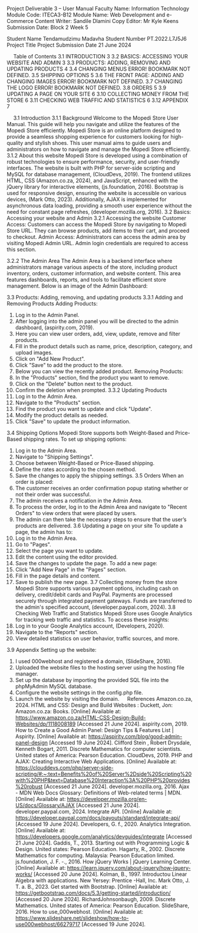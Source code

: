 Project Deliverable 3 – User Manual 
Faculty Name: 	Information Technology
Module Code: 	ITECA3-B12
Module Name: 	Web Development and e-Commerce 
Content Writer: 	Sandile Dlamini
Copy Editor: 	Mr Kyle Keens
Submission Date: 	Block 2 Week 5

Student Name	Tendamudzimu Madavha
Student Number	PT.2022.L7J5J6
Project Title	Project
Submission Date	21 June 2024


 
Table of Contents
3.1	INTRODUCTION	3
3.2	BASICS: ACCESSING YOUR WEBSITE AND ADMIN	3
3.3	PRODUCTS: ADDING, REMOVING AND UPDATING PRODUCTS	4
3.4	CHANGING MENUS	ERROR! BOOKMARK NOT DEFINED.
3.5	SHIPPING OPTIONS	5
3.6	THE FRONT PAGE: ADDING AND CHANGING IMAGES	ERROR! BOOKMARK NOT DEFINED.
3.7	CHANGING THE LOGO	ERROR! BOOKMARK NOT DEFINED.
3.8	ORDERS	5
3.9	UPDATING A PAGE ON YOUR SITE	6
3.10	COLLECTING MONEY FROM THE STORE	6
3.11	CHECKING WEB TRAFFIC AND STATISTICS	6
3.12	APPENDIX	7

 
3.1	Introduction
3.1.1	Background
Welcome to the Mopedi Store User Manual. This guide will help you navigate and utilize the features of the Mopedi Store efficiently. Mopedi Store is an online platform designed to provide a seamless shopping experience for customers looking for high-quality and stylish shoes. This user manual aims to guide users and administrators on how to navigate and manage the Mopedi Store efficiently.
3.1.2	About this website
Mopedi Store is developed using a combination of robust technologies to ensure performance, security, and user-friendly interfaces. The website is built with PHP for server-side scripting and MySQL for database management, (CloudDevs, 2019). The frontend utilizes HTML, CSS (Amazon.co.za, 2024), and JavaScript, enhanced with the jQuery library for interactive elements, (js.foundation, 2016). Bootstrap is used for responsive design, ensuring the website is accessible on various devices, (Mark Otto, 2023). Additionally, AJAX is implemented for asynchronous data loading, providing a smooth user experience without the need for constant page refreshes, (developer.mozilla.org, 2016).
3.2	Basics: Accessing your website and Admin
3.2.1	Accessing the website
Customer Access: Customers can access the Mopedi Store by navigating to Mopedi Store URL. They can browse products, add items to their cart, and proceed to checkout.
Admin Access: Administrators can access the admin area by visiting Mopedi Admin URL. Admin login credentials are required to access this section.

3.2.2	The Admin Area
The Admin Area is a backend interface where administrators manage various aspects of the store, including product inventory, orders, customer information, and website content. This area features dashboards, reports, and tools to facilitate efficient store management. Below is an image of the Admin Dashboard:
 
3.3	Products: Adding, removing, and updating products
3.3.1	Adding and Removing Products
Adding Products:
1.	Log in to the Admin Panel.
2.	After logging into the admin panel you will be directed to the admin dashboard, (aspirity.com, 2019).
3.	Here you can view user orders, add, view, update, remove and filter products.
4.	Fill in the product details such as name, price, description, category, and upload images.
5.	Click on "Add New Product".
6.	Click "Save" to add the product to the store.
7.	Below you can view the recently added product.
Removing Products:
1.	In the "Products" section, find the product you want to remove.
2.	Click on the "Delete" button next to the product.
3.	Confirm the deletion when prompted.
3.3.2	Updating Products
1.	Log in to the Admin Area.
2.	Navigate to the "Products" section.
3.	Find the product you want to update and click "Update".
4.	Modify the product details as needed.
5.	Click "Save" to update the product information.

3.4	Shipping Options
Mopedi Store supports both Weight-Based and Price-Based shipping rates. To set up shipping options:
1.	Log in to the Admin Area.
2.	Navigate to "Shipping Settings".
3.	Choose between Weight-Based or Price-Based shipping.
4.	Define the rates according to the chosen method.
5.	Save the changes to apply the shipping settings.
3.5	Orders
When an order is placed:
1.	The customer receives an order confirmation popup stating whether or not their order was successful.
2.	The admin receives a notification in the Admin Area.
3.	To process the order, log in to the Admin Area and navigate to "Recent Orders" to view orders that were placed by users.
4.	The admin can then take the necessary steps to ensure that the user’s products are delivered.
3.6	Updating a page on your site
To update a page, the admin has to:
1.	Log in to the Admin Area.
2.	Go to "Pages".
3.	Select the page you want to update.
4.	Edit the content using the editor provided.
5.	Save the changes to update the page.
To add a new page:
1.	Click "Add New Page" in the "Pages" section.
2.	Fill in the page details and content.
3.	Save to publish the new page.
3.7	Collecting money from the store
Mopedi Store supports various payment options, including cash on delivery, credit/debit cards and PayPal. Payments are processed securely through integrated payment gateways. Funds are transferred to the admin's specified account, (developer.paypal.com, 2024).
3.8	Checking Web Traffic and Statistics
Mopedi Store uses Google Analytics for tracking web traffic and statistics. To access these insights:
1.	Log in to your Google Analytics account, (Developers, 2020).
2.	Navigate to the "Reports" section.
3.	View detailed statistics on user behavior, traffic sources, and more.

3.9	Appendix
Setting up the website:
1.	I used 000webhost and registered a domain, (SlideShare, 2016).
2.	Uploaded the website files to the hosting server using the hosting file manager.
3.	Set up the database by importing the provided SQL file into the phpMyAdmin MySQL database.
4.	Configure the website settings in the config.php file.
5.	Launch the website by visiting the domain.
 
References
Amazon.co.za, 2024. HTML and CSS: Design and Build Websites : Duckett, Jon: Amazon.co.za: Books. [Online] 
Available at: https://www.amazon.co.za/HTML-CSS-Design-Build-Websites/dp/1118008189
[Accessed 21 June 2024].
aspirity.com, 2019. How to Create a Good Admin Panel: Design Tips & Features List | Aspirity. [Online] 
Available at: https://aspirity.com/blog/good-admin-panel-design
[Accessed 19 June 2024].
Clifford Stein , Robert Drysdale, Kenneth Bogart, 2011. Discrete Mathematics for computer scientists. United states of America: Pearson Education.
CloudDevs, 2019. PHP and AJAX: Creating Interactive Web Applications. [Online] 
Available at: https://clouddevs.com/php/server-side-scripting/#:~:text=Benefits%20of%20Server%2Dside%20Scripting%20with%20PHP&text=Database%20Interaction%3A%20PHP%20provides%20robust
[Accessed 21 June 2024].
developer.mozilla.org, 2016. Ajax - MDN Web Docs Glossary: Definitions of Web-related terms | MDN. [Online] 
Available at: https://developer.mozilla.org/en-US/docs/Glossary/AJAX
[Accessed 21 June 2024].
developer.paypal.com, 2024. Integrate API. [Online] 
Available at: https://developer.paypal.com/docs/payouts/standard/integrate-api/
[Accessed 19 June 2024].
Developers, G. f., 2020. Analytics Integration. [Online] 
Available at: https://developers.google.com/analytics/devguides/integrate
[Accessed 21 June 2024].
Gaddis, T., 2013. Starting out with Programming Logic & Design. United states: Pearson Education.
Hagarty, R., 2002. Discrete Mathematics for computing. Malaysia: Pearson Education limited.
js.foundation, J. F. -., 2016. How jQuery Works | jQuery Learning Center. [Online] 
Available at: https://learn.jquery.com/about-jquery/how-jquery-works/
[Accessed 20 June 2024].
Kolman, B., 1997. Introductou Linear Algebra with applications. New Yersey: Prentice -Hall, Inc.
Mark Otto, J. T. a. B., 2023. Get started with Bootstrap. [Online] 
Available at: https://getbootstrap.com/docs/5.3/getting-started/introduction/
[Accessed 20 June 2024].
RichardJohnsonbaugh, 2009. Discrete Mathematics. United states of America: Pearson Education.
SlideShare, 2016. How to use_000webhost. [Online] 
Available at: https://www.slideshare.net/slideshow/how-to-use000webhost/66279717
[Accessed 19 June 2024].


